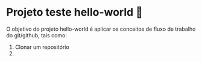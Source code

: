 # Projeto teste hello-world :clap:

O objetivo do projeto hello-world é aplicar os conceitos de fluxo de trabalho do git/github, tais como:

1. Clonar um repositório
2.
